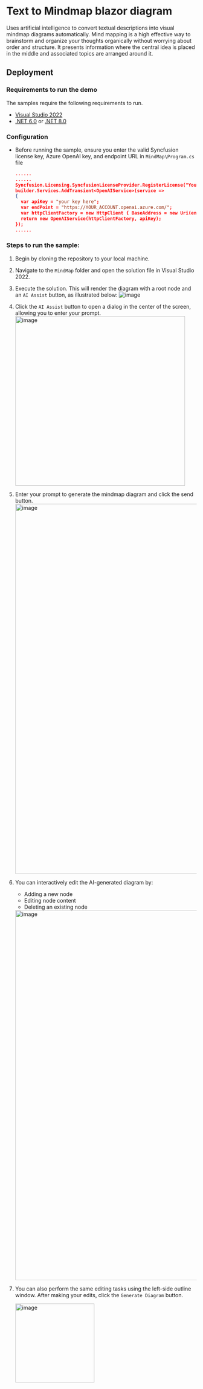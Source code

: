 # Text to Mindmap blazor diagram
Uses artificial intelligence to convert textual descriptions into visual mindmap diagrams automatically. Mind mapping is a high effective way to brainstorm and organize your thoughts organically without worrying about order and structure. It presents information where the central idea is placed in the middle and associated topics are arranged around it.

## Deployment

### Requirements to run the demo

The samples require the following requirements to run.

* [Visual Studio 2022](https://visualstudio.microsoft.com/vs/)
* [.NET 6.0](https://dotnet.microsoft.com/en-us/download/dotnet/6.0) or [.NET 8.0](https://dotnet.microsoft.com/en-us/download/dotnet/8.0)

### Configuration

- Before running the sample, ensure you enter the valid Syncfusion license key, Azure OpenAI key, and endpoint URL in `MindMap\Program.cs` file
  ```json
  ......
  ......
  Syncfusion.Licensing.SyncfusionLicenseProvider.RegisterLicense("Your registered key");
  builder.Services.AddTransient<OpenAIService>(service =>
  {
    var apiKey = "your key here";
    var endPoint = "https://YOUR_ACCOUNT.openai.azure.com/";
    var httpClientFactory = new HttpClient { BaseAddress = new Uri(endPoint) };
    return new OpenAIService(httpClientFactory, apiKey);
  });
  ......
  ``` 
### Steps to run the sample:

1. Begin by cloning the repository to your local machine.
2. Navigate to the `MindMap` folder and open the solution file in Visual Studio 2022.
3. Execute the solution. This will render the diagram with a root node and an `AI Assist` button, as illustrated below:
   ![image](https://github.com/user-attachments/assets/c5fff1cb-06c2-4881-a785-60c37bb96ca2)
4. Click the `AI Assist` button to open a dialog in the center of the screen, allowing you to enter your prompt.
   <img width="449" alt="image" src="https://github.com/user-attachments/assets/f0f9e1af-0395-4b26-aca7-eb191f4ef960">
5. Enter your prompt to generate the mindmap diagram and click the send button.
   <img width="980" alt="image" src="https://github.com/user-attachments/assets/14d8c00f-b118-42fc-8399-4a3a87750b80">
6. You can interactively edit the AI-generated diagram by:
   * Adding a new node
   * Editing node content
   * Deleting an existing node
   <img width="980" alt="image" src="https://github.com/user-attachments/assets/2432b8f4-31c1-4790-928e-cc1839ce3f09">
8. You can also perform the same editing tasks using the left-side outline window. After making your edits, click the `Generate Diagram` button.

   <img width="209" alt="image" src="https://github.com/user-attachments/assets/f5c87ba4-8a44-4154-9b9b-e9fbb82a5853">


